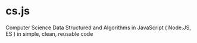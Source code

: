 # cs.js

Computer Science Data Structured and Algorithms in JavaScript ( Node.JS, ES ) in simple, clean, reusable code
